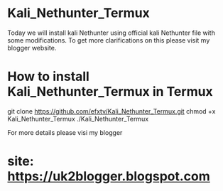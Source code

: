 # Kali_Nethunter_Termux
Today we will install kali Nethunter using official kali Nethunter file with some modifications. To get more clarifications on this please visit my blogger website.

# How to install Kali_Nethunter_Termux in Termux

git clone https://github.com/efxtv/Kali_Nethunter_Termux.git
chmod +x Kali_Nethunter_Termux
./Kali_Nethunter_Termux

For more details please visi my blogger 
# site: https://uk2blogger.blogspot.com
